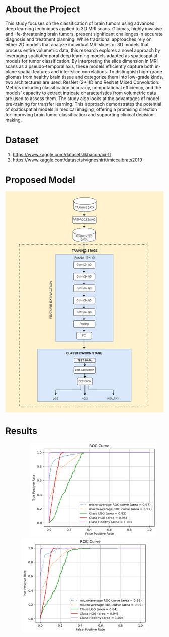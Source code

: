 # About the Project
This study focuses on the classification of brain tumors using advanced deep learning techniques applied to 3D MRI scans. Gliomas, highly invasive and life-threatening brain tumors, present significant challenges in accurate diagnosis and treatment planning. While traditional approaches rely on either 2D models that analyze individual MRI slices or 3D models that process entire volumetric data, this research explores a novel approach by leveraging spatiotemporal deep learning models adapted as spatiospatial models for tumor classification.
By interpreting the slice dimension in MRI scans as a pseudo-temporal axis, these models efficiently capture both in-plane spatial features and inter-slice correlations. To distinguish high-grade gliomas from healthy brain tissue and categorize them into low-grade kinds, two architectures are used: ResNet (2+1)D and ResNet Mixed Convolution. Metrics including classification accuracy, computational efficiency, and the models' capacity to extract intricate characteristics from volumetric data are used to assess them. The study also looks at the advantages of model pre-training for transfer learning. 
This approach demonstrates the potential of spatiospatial models in medical imaging, offering a promising direction for improving brain tumor classification and supporting clinical decision-making.

# Dataset
1. https://www.kaggle.com/datasets/kbacon/ixi-t1
2. https://www.kaggle.com/datasets/vigneshirtt/miccaibrats2019

# Proposed Model
<p align = 'center'>
  <img src = "Results/model.jpg" alt="image" width = 700 height = 700></img>
</p>

# Results
<p align='center'>
  <img src = "Results/roc.png" alt="image" width = 400 height = 300 hspace = '80'></img>
  <img src = "Results/roc2.png" alt="image" width = 400 height = 300></img>
</p>
